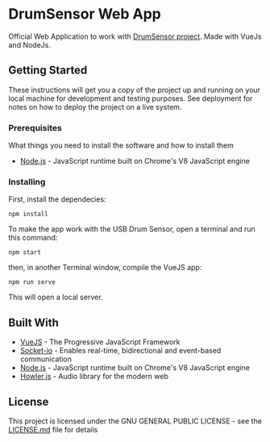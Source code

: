 # DrumSensor Web App
Official Web Application to work with [DrumSensor project](https://github.com/woodencase01/DrumSensor). Made with VueJs and NodeJs.

## Getting Started
These instructions will get you a copy of the project up and running on your local machine for development and testing purposes. See deployment for notes on how to deploy the project on a live system.

### Prerequisites
What things you need to install the software and how to install them

* [Node.js](https://nodejs.org/en/) - JavaScript runtime built on Chrome's V8 JavaScript engine

### Installing
First, install the dependecies:
```
npm install
```

To make the app work with the USB Drum Sensor, open a terminal and run this command:
```
npm start
```
then, in another Terminal window, compile the VueJS app:
```
npm run serve
```
This will open a local server.

## Built With

* [VueJS](https://vuejs.org/) - The Progressive JavaScript Framework
* [Socket-io](https://socket.io/) - Enables real-time, bidirectional and event-based communication
* [Node.js](https://nodejs.org/en/) - JavaScript runtime built on Chrome's V8 JavaScript engine
* [Howler.js](https://howlerjs.com/) - Audio library for the modern web

## License

This project is licensed under the GNU GENERAL PUBLIC LICENSE - see the [LICENSE.md](LICENSE.md) file for details
